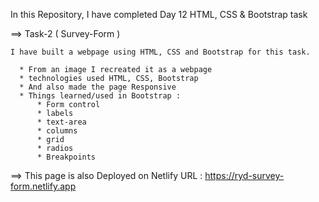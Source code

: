 In this Repository, I have completed Day 12 HTML, CSS & Bootstrap task

==> Task-2 (  Survey-Form )

    I have built a webpage using HTML, CSS and Bootstrap for this task.

      * From an image I recreated it as a webpage
      * technologies used HTML, CSS, Bootstrap
      * And also made the page Responsive
      * Things learned/used in Bootstrap :
          * Form control
          * labels
          * text-area
          * columns
          * grid
          * radios
          * Breakpoints

  ==> This page is also Deployed on Netlify
  URL : https://ryd-survey-form.netlify.app
      


          
